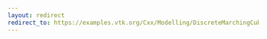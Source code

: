```yaml
---
layout: redirect
redirect_to: https://examples.vtk.org/Cxx/Modelling/DiscreteMarchingCubes/
---
```

